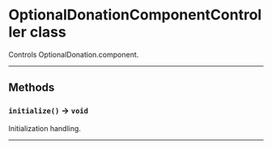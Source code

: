 # OptionalDonationComponentController class

Controls OptionalDonation.component.

---
## Methods
### `initialize()` → `void`

Initialization handling.

---
